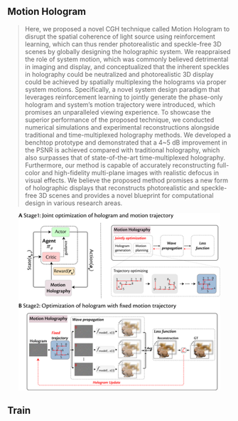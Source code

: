 ## Motion Hologram

> Here, we proposed a novel CGH technique called Motion Hologram to disrupt the spatial coherence of light source using reinforcement learning, which can thus render photorealistic and speckle-free 3D scenes by globally designing the holographic system. We reappraised the role of system motion, which was commonly believed detrimental in imaging and display, and conceptualized that the inherent speckles in holography could be neutralized and photorealistic 3D display could be achieved by spatially multiplexing the holograms via proper system motions. Specifically, a novel system design paradigm that leverages reinforcement learning to jointly generate the phase-only hologram and system’s motion trajectory were introduced, which promises an unparalleled viewing experience. To showcase the superior performance of the proposed technique, we conducted numerical simulations and experimental reconstructions alongside traditional and time-multiplexed holography methods. We developed a benchtop prototype and demonstrated that a 4~5 dB improvement in the PSNR is achieved compared with traditional holography, which also surpasses that of state-of-the-art time-multiplexed holography. Furthermore, our method is capable of accurately reconstructing full-color and high-fidelity multi-plane images with realistic defocus in visual effects. We believe the proposed method promises a new form of holographic displays that reconstructs photorealistic and speckle-free 3D scenes and provides a novel blueprint for computational design in various research areas.


<div align=center><img width="90%" src="./related/framework.png"/></div>


## Train


